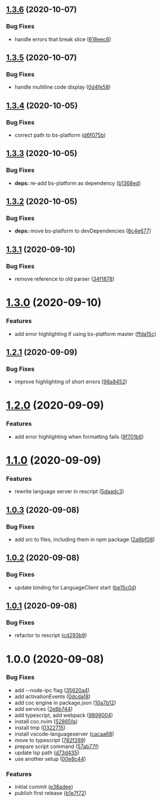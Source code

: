 ## [1.3.6](https://github.com/believer/coc-rescript/compare/v1.3.5...v1.3.6) (2020-10-07)


### Bug Fixes

* handle errors that break slice ([618eec8](https://github.com/believer/coc-rescript/commit/618eec85b9835b6d97db5b84d822c5afe344f25b))

## [1.3.5](https://github.com/believer/coc-rescript/compare/v1.3.4...v1.3.5) (2020-10-07)


### Bug Fixes

* handle multiline code display ([0d4fe58](https://github.com/believer/coc-rescript/commit/0d4fe58824b7be331194cb136903644664dfe5fe))

## [1.3.4](https://github.com/believer/coc-rescript/compare/v1.3.3...v1.3.4) (2020-10-05)


### Bug Fixes

* correct path to bs-platform ([d6f075b](https://github.com/believer/coc-rescript/commit/d6f075bff17e7e7b43c5610a77e431294bfb8f7d))

## [1.3.3](https://github.com/believer/coc-rescript/compare/v1.3.2...v1.3.3) (2020-10-05)


### Bug Fixes

* **deps:** re-add bs-platform as dependency ([b1368ed](https://github.com/believer/coc-rescript/commit/b1368ed07ee48cd1e36498beb6b5b863ac0a7296))

## [1.3.2](https://github.com/believer/coc-rescript/compare/v1.3.1...v1.3.2) (2020-10-05)


### Bug Fixes

* **deps:** move bs-platform to devDependencies ([8c4e677](https://github.com/believer/coc-rescript/commit/8c4e6776b9d540dc9340b0f3f4e24cd107de05f1))

## [1.3.1](https://github.com/believer/coc-rescript/compare/v1.3.0...v1.3.1) (2020-09-10)


### Bug Fixes

* remove reference to old parser ([34f1878](https://github.com/believer/coc-rescript/commit/34f18786ced548144cb2a459a6f3e6f52ddad5c8))

# [1.3.0](https://github.com/believer/coc-rescript/compare/v1.2.1...v1.3.0) (2020-09-10)


### Features

* add error highlighting if using bs-platform master ([ffda15c](https://github.com/believer/coc-rescript/commit/ffda15c58dbd15a69a61726cb5b9a7c291ff6115))

## [1.2.1](https://github.com/believer/coc-rescript/compare/v1.2.0...v1.2.1) (2020-09-09)


### Bug Fixes

* improve highlighting of short errors ([98a8452](https://github.com/believer/coc-rescript/commit/98a845243c16070ac23e5d4ef0188d0c2cc1ef1f))

# [1.2.0](https://github.com/believer/coc-rescript/compare/v1.1.0...v1.2.0) (2020-09-09)


### Features

* add error highlighting when formatting fails ([9f701b6](https://github.com/believer/coc-rescript/commit/9f701b6f6cb73ed3c8365fbb8224a252f679f9fb))

# [1.1.0](https://github.com/believer/coc-rescript/compare/v1.0.3...v1.1.0) (2020-09-09)


### Features

* rewrite language server in rescript ([5daadc3](https://github.com/believer/coc-rescript/commit/5daadc3aa11b166a846e8b05740e22b39c328ff0))

## [1.0.3](https://github.com/believer/coc-rescript/compare/v1.0.2...v1.0.3) (2020-09-08)


### Bug Fixes

* add src to files, including them in npm package ([2a6bf08](https://github.com/believer/coc-rescript/commit/2a6bf088de3483dc1958f4ded662e65606f7b185))

## [1.0.2](https://github.com/believer/coc-rescript/compare/v1.0.1...v1.0.2) (2020-09-08)


### Bug Fixes

* update binding for LanguageClient start ([be15c0d](https://github.com/believer/coc-rescript/commit/be15c0ddfc05f10345633782344bece339e0bb47))

## [1.0.1](https://github.com/believer/coc-rescript/compare/v1.0.0...v1.0.1) (2020-09-08)


### Bug Fixes

* refactor to rescript ([cd293b9](https://github.com/believer/coc-rescript/commit/cd293b9d2de43698d22c1cc019a440bab3e51948))

# 1.0.0 (2020-09-08)


### Bug Fixes

* add --node-ipc flag ([35620a4](https://github.com/believer/coc-rescript/commit/35620a4696de5db57536608fdfe9bf8c85df69eb))
* add activationEvents ([0dcda18](https://github.com/believer/coc-rescript/commit/0dcda1840dd15c49e40efbc180c2b342e1a5da28))
* add coc engine in package.json ([10a7b12](https://github.com/believer/coc-rescript/commit/10a7b12856bac68765661452037cb26c54fddd88))
* add services ([2e8b744](https://github.com/believer/coc-rescript/commit/2e8b7447a27557cb4c46c2f044def66275b89802))
* add typescript, add webpack ([9899004](https://github.com/believer/coc-rescript/commit/9899004f341b108178187ca02b00fd8d2d8692e9))
* install coc.nvim ([52865fa](https://github.com/believer/coc-rescript/commit/52865faf0220a93eaef6b8390ea65a375d9bb67a))
* install tmp ([0322715](https://github.com/believer/coc-rescript/commit/0322715fdb0b673d9431c76f13ad5080b95ab240))
* install vscode-languageserver ([cacaa68](https://github.com/believer/coc-rescript/commit/cacaa68bdf618af4227a5bb37aed5d9d33de1fb3))
* move to typescript ([782f289](https://github.com/believer/coc-rescript/commit/782f2891789cf6537dd08a523d185d0f38a016db))
* prepare script command ([57ab77f](https://github.com/believer/coc-rescript/commit/57ab77f8adab55cd7a451b2a899cae527e0d770e))
* update lsp path ([d73d435](https://github.com/believer/coc-rescript/commit/d73d435a592f8b300cc490b2c8b181f4d2c57498))
* use another setup ([00e8c44](https://github.com/believer/coc-rescript/commit/00e8c444c06083a4bbd5703e1917f11defebd619))


### Features

* initial commit ([e38adee](https://github.com/believer/coc-rescript/commit/e38adeef3c745b2f1579219378025f662e7acf35))
* publish first release ([b1e7f72](https://github.com/believer/coc-rescript/commit/b1e7f724c20508ae792da507f2b4b61b57d690d3))
